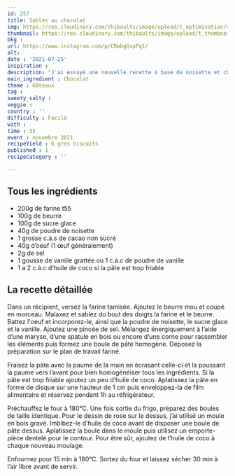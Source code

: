 ```yaml
---
id: 257
title: Sablés au chocolat
img: https://res.cloudinary.com/thibaults/image/upload/t_optimisation/v1627630931/Recipes/20210725_sables_chocolat.jpg
thumbnail: https://res.cloudinary.com/thibaults/image/upload/t_thumbnail_josie/v1627630931/Recipes/20210725_sables_chocolat.jpg
bkg : 
url: https://www.instagram.com/p/CRwbgGxpPq1/
alt: 
date : '2021-07-25'
inspiration : 
description: "J'ai essayé une nouvelle recette à base de noisette et chocolat pour tester mon nouveau moule en fleur."
main_ingredient : Chocolat
theme : Gâteaux
tag : 
sweety_salty : 
veggie : 
country : ''
difficulty : Facile
with : 
time : 35
event : novembre 2021
recipeYield : 6 gros biscuits
published : 1
recipeCategory : ''

---
```


## Tous les ingrédients
 - 200g de farine t55
 - 100g de beurre
 - 100g de sucre glace
 - 40g de poudre de noisette
 - 1 grosse c.à.s de cacao non sucré
 - 40g d’oeuf (1 œuf généralement)
 - 2g de sel
 - 1 gousse de vanille grattée ou 1 c.à.c de poudre de vanille
 - 1 a 2 c.à.c d’huile de coco si la pâte est trop friable

## La recette détaillée
Dans un récipient, versez la farine tamisée. Ajoutez le beurre mou et coupé en morceau. Malaxez et sablez du bout des doigts la farine et le beurre. Battez l'oeuf et incorporez-le, ainsi que la poudre de noisette, le sucre glace et la vanille. Ajoutez une pincée de sel. Mélangez énergiquement à l’aide d’une maryse, d’une spatule en bois ou encore d’une corne pour rassembler les éléments puis formez une boule de pâte homogène. Déposez la préparation sur le plan de travail fariné.

Fraisez la pâte avec la paume de la main en écrasant celle-ci et la poussant la paume vers l’avant pour bien homogénéiser tous les ingrédients. Si la pâte est trop friable ajoutez un peu d’huile de coco. Aplatissez la pâte en forme de disque sur une hauteur de 1 cm puis enveloppez-la de film alimentaire et réservez pendant 1h au réfrigérateur.

Préchauffez le four à 180°C. Une fois sortie du frigo, préparez des boules de taille identique. Pour le dessin de rose sur le dessus, j’ai utilisé un moule en bois gravé. Imbibez-le d’huile de coco avant de disposer une boule de pâte dessus. Aplatissez la boule dans le moule puis utilisez un emporte-pièce dentelé pour le contour. Pour être sûr, ajoutez de l’huile de coco à chaque nouveau moulage.

Enfournez pour 15 min à 180°C. Sortez du four et laissez sécher 30 min à l’air libre avant de servir.